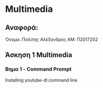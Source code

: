 
# Multimedia

  ## Αναφορά:

Όνομα: Πολίτης Αλέξανδρος
AM: Π2017202


  ## Άσκηση 1 Multimedia
   ### Βημα 1 - Command Prompt
   
   Installing youtube-dl
   command line
   
  
  
